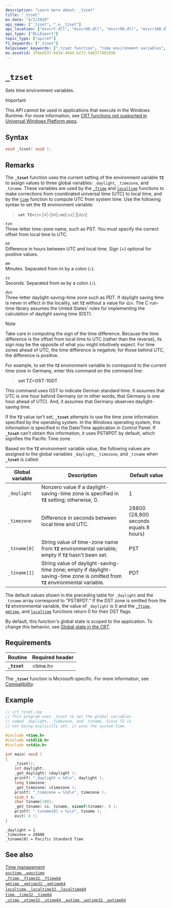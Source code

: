 ```yaml
---
description: "Learn more about: _tzset"
title: "_tzset"
ms.date: "4/2/2020"
api_name: ["_tzset", "_o__tzset"]
api_location: ["msvcrt.dll", "msvcr80.dll", "msvcr90.dll", "msvcr100.dll", "msvcr100_clr0400.dll", "msvcr110.dll", "msvcr110_clr0400.dll", "msvcr120.dll", "msvcr120_clr0400.dll", "ucrtbase.dll", "api-ms-win-crt-time-l1-1-0.dll", "api-ms-win-crt-private-l1-1-0.dll"]
api_type: ["DLLExport"]
topic_type: ["apiref"]
f1_keywords: ["_tzset"]
helpviewer_keywords: ["_tzset function", "time environment variables", "environment variables, setting time"]
ms.assetid: 3f6ed537-b414-444d-b272-5dd377481930
---
```

# `_tzset`

Sets time environment variables.

> [!IMPORTANT]
> This API cannot be used in applications that execute in the Windows Runtime. For more information, see [CRT functions not supported in Universal Windows Platform apps](../../cppcx/crt-functions-not-supported-in-universal-windows-platform-apps.md).

## Syntax

```C
void _tzset( void );
```

## Remarks

The **`_tzset`** function uses the current setting of the environment variable **`TZ`** to assign values to three global variables: `_daylight`, `_timezone`, and `_tzname`. These variables are used by the [`_ftime`](ftime-ftime32-ftime64.md) and [`localtime`](localtime-localtime32-localtime64.md) functions to make corrections from coordinated universal time (UTC) to local time, and by the [`time`](time-time32-time64.md) function to compute UTC from system time. Use the following syntax to set the **`TZ`** environment variable:

> **`set TZ=`***`tzn`* \[**`+`**&#124;**`-`**]*`hh`*\[**`:`***`mm`*\[**:***`ss`*] ][*`dzn`*]

 *`tzn`* \
 Three-letter time-zone name, such as PST. You must specify the correct offset from local time to UTC.

 *`hh`* \
 Difference in hours between UTC and local time. Sign (+) optional for positive values.

 *`mm`* \
 Minutes. Separated from *`hh`* by a colon (**`:`**).

 *`ss`* \
 Seconds. Separated from *`mm`* by a colon (**`:`**).

 *`dzn`* \
 Three-letter daylight-saving-time zone such as PDT. If daylight saving time is never in effect in the locality, set **`TZ`** without a value for *`dzn`*. The C run-time library assumes the United States' rules for implementing the calculation of daylight saving time (DST).

> [!NOTE]
> Take care in computing the sign of the time difference. Because the time difference is the offset from local time to UTC (rather than the reverse), its sign may be the opposite of what you might intuitively expect. For time zones ahead of UTC, the time difference is negative; for those behind UTC, the difference is positive.

For example, to set the **`TZ`** environment variable to correspond to the current time zone in Germany, enter this command on the command line:

> **set TZ=GST-1GDT**

This command uses GST to indicate German standard time. It assumes that UTC is one hour behind Germany (or in other words, that Germany is one hour ahead of UTC). And, it assumes that Germany observes daylight-saving time.

If the **`TZ`** value isn't set, **`_tzset`** attempts to use the time zone information specified by the operating system. In the Windows operating system, this information is specified in the Date/Time application in Control Panel. If **`_tzset`** can't obtain this information, it uses PST8PDT by default, which signifies the Pacific Time zone.

Based on the **`TZ`** environment variable value, the following values are assigned to the global variables `_daylight`, `_timezone`, and `_tzname` when **`_tzset`** is called:

|Global variable|Description|Default value|
|---------------------|-----------------|-------------------|
|`_daylight`|Nonzero value if a daylight-saving-time zone is specified in **`TZ`** setting; otherwise, 0.|1|
|`_timezone`|Difference in seconds between local time and UTC.|28800 (28,800 seconds equals 8 hours)|
|`_tzname[0]`|String value of time-zone name from **`TZ`** environmental variable; empty if **`TZ`** hasn't been set.|PST|
|`_tzname[1]`|String value of daylight-saving-time zone; empty if daylight-saving-time zone is omitted from **`TZ`** environmental variable.|PDT|

The default values shown in the preceding table for `_daylight` and the `_tzname` array correspond to "PST8PDT." If the DST zone is omitted from the **`TZ`** environmental variable, the value of `_daylight` is 0 and the [`_ftime`](ftime-ftime32-ftime64.md), [`gmtime`](gmtime-gmtime32-gmtime64.md), and [`localtime`](localtime-localtime32-localtime64.md) functions return 0 for their DST flags.

By default, this function's global state is scoped to the application. To change this behavior, see [Global state in the CRT](../global-state.md).

## Requirements

|Routine|Required header|
|-------------|---------------------|
|**`_tzset`**|\<time.h>|

The **`_tzset`** function is Microsoft-specific. For more information, see [Compatibility](../compatibility.md).

## Example

```C
// crt_tzset.cpp
// This program uses _tzset to set the global variables
// named _daylight, _timezone, and _tzname. Since TZ is
// not being explicitly set, it uses the system time.

#include <time.h>
#include <stdlib.h>
#include <stdio.h>

int main( void )
{
    _tzset();
    int daylight;
    _get_daylight( &daylight );
    printf( "_daylight = %d\n", daylight );
    long timezone;
    _get_timezone( &timezone );
    printf( "_timezone = %ld\n", timezone );
    size_t s;
    char tzname[100];
    _get_tzname( &s, tzname, sizeof(tzname), 0 );
    printf( "_tzname[0] = %s\n", tzname );
    exit( 0 );
}
```

```Output
_daylight = 1
_timezone = 28800
_tzname[0] = Pacific Standard Time
```

## See also

[Time management](../time-management.md)\
[`asctime`, `_wasctime`](asctime-wasctime.md)\
[`_ftime`, `_ftime32`, `_ftime64`](ftime-ftime32-ftime64.md)\
[`gmtime`, `_gmtime32`, `_gmtime64`](gmtime-gmtime32-gmtime64.md)\
[`localtime`, `_localtime32`, `_localtime64`](localtime-localtime32-localtime64.md)\
[`time`, `_time32`, `_time64`](time-time32-time64.md)\
[`_utime`, `_utime32`, `_utime64`, `_wutime`, `_wutime32`, `_wutime64`](utime-utime32-utime64-wutime-wutime32-wutime64.md)
